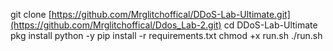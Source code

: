 git clone [https://github.com/Mrglitchoffical/DDoS-Lab-Ultimate.git](https://github.com/Mrglitchoffical/Ddos_Lab-2.git)
cd DDoS-Lab-Ultimate
pkg install python -y
pip install -r requirements.txt
chmod +x run.sh
./run.sh
